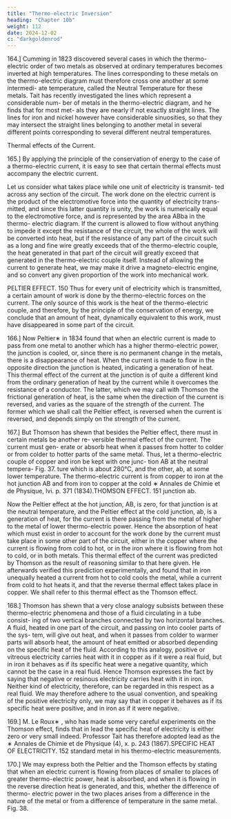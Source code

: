 ```yaml
---
title: "Thermo-electric Inversion"
heading: "Chapter 10b"
weight: 112
date: 2024-12-02
c: "darkgoldenrod"
---
```




164.] Cumming in 1823 discovered several cases in which the thermo-
electric order of two metals as observed at ordinary temperatures becomes
inverted at high temperatures. The lines corresponding to these metals on the
thermo-electric diagram must therefore cross one another at some intermedi-
ate temperature, called the Neutral Temperature for these metals.
Tait has recently investigated the lines which represent a considerable num-
ber of metals in the thermo-electric diagram, and he finds that for most met-
als they are nearly if not exactly straight lines. The lines for iron and nickel
however have considerable sinuosities, so that they may intersect the straight
lines belonging to another metal in several different points corresponding to
several different neutral temperatures.

Thermal effects of the Current.

165.] By applying the principle of the conservation of energy to the case
of a thermo-electric current, it is easy to see that certain thermal effects must
accompany the electric current.

Let us consider what takes place while one unit of electricity is transmit-
ted across any section of the circuit. The work done on the electric current
is the product of the electromotive force into the quantity of electricity trans-
mitted, and since this latter quantity is unity, the work is numerically equal to
the electromotive force, and is represented by the area ABba in the thermo-
electric diagram. If the current is allowed to flow without anything to impede
it except the resistance of the circuit, the whole of the work will be converted
into heat, but if the resistance of any part of the circuit such as a long and fine
wire greatly exceeds that of the thermo-electric couple, the heat generated in
that part of the circuit will greatly exceed that generated in the thermo-electric
couple itself. Instead of allowing the current to generate heat, we may make
it drive a magneto-electric engine, and so convert any given proportion of the
work into mechanical work.

PELTIER EFFECT.
150
Thus for every unit of electricity which is transmitted, a certain amount of
work is done by the thermo-electric forces on the current. The only source
of this work is the heat of the thermo-electric couple, and therefore, by the
principle of the conservation of energy, we conclude that an amount of heat,
dynamically equivalent to this work, must have disappeared in some part of
the circuit.

166.] Now Peltier∗ in 1834 found that when an electric current is made to
pass from one metal to another which has a higher thermo-electric power, the
junction is cooled, or, since there is no permanent change in the metals, there
is a disappearance of heat. When the current is made to flow in the opposite
direction the junction is heated, indicating a generation of heat.
This thermal effect of the current at the junction is of quite a different kind
from the ordinary generation of heat by the current while it overcomes the
resistance of a conductor. The latter, which we may call with Thomson the
frictional generation of heat, is the same when the direction of the current is
reversed, and varies as the square of the strength of the current. The former
which we shall call the Peltier effect, is reversed when the current is reversed,
and depends simply on the strength of the current.

167.] But Thomson has shewn that besides the Peltier effect, there must in
certain metals be another re-
versible thermal effect of the
current. The current must gen-
erate or absorb heat when it
passes from hotter to colder or
from colder to hotter parts of
the same metal. Thus, let a
thermo-electric couple of copper
and iron be kept with one junc-
tion AB at the neutral tempera-
Fig. 37.
ture which is about 280°C, and
the other, ab, at some lower temperature. The thermo-electric current is from
copper to iron at the hot junction AB and from iron to copper at the cold
∗
Annales de Chimie et de Physique, lvi. p. 371 (1834).THOMSON EFFECT.
151
junction ab.

Now the Peltier effect at the hot junction, AB, is zero, for that junction
is at the neutral temperature, and the Peltier effect at the cold junction, ab,
is a generation of heat, for the current is there passing from the metal of
higher to the metal of lower thermo-electric power. Hence the absorption of
heat which must exist in order to account for the work done by the current
must take place in some other part of the circuit, either in the copper where
the current is flowing from cold to hot, or in the iron where it is flowing
from hot to cold, or in both metals. This thermal effect of the current was
predicted by Thomson as the result of reasoning similar to that here given.
He afterwards verified this prediction experimentally, and found that in iron
unequally heated a current from hot to cold cools the metal, while a current
from cold to hot heats it, and that the reverse thermal effect takes place in
copper. We shall refer to this thermal effect as the Thomson effect.

168.] Thomson has shewn that a very close analogy subsists between these
thermo-electric phenomena and those of a fluid circulating in a tube consist-
ing of two vertical branches connected by two horizontal branches. A fluid,
heated in one part of the circuit, and passing on into cooler parts of the sys-
tem, will give out heat, and when it passes from colder to warmer parts will
absorb heat, the amount of heat emitted or absorbed depending on the specific
heat of the fluid. According to this analogy, positive or vitreous electricity
carries heat with it in copper as if it were a real fluid, but in iron it behaves
as if its specific heat were a negative quantity, which cannot be the case in
a real fluid. Hence Thomson expresses the fact by saying that negative or
resinous electricity carries heat with it in iron. Neither kind of electricity,
therefore, can be regarded in this respect as a real fluid. We may therefore
adhere to the usual convention, and speaking of the positive electricity only,
we may say that in copper it behaves as if its specific heat were positive, and
in iron as if it were negative.

169.] M. Le Roux∗ , who has made some very careful experiments on the
Thomson effect, finds that in lead the specific heat of electricity is either
zero or very small indeed. Professor Tait has therefore adopted lead as the
∗
Annales de Chimie et de Physique (4), x. p. 243 (1867).SPECIFIC HEAT OF ELECTRICITY.
152
standard metal in his thermo-electric measurements.

170.] We may express both the Peltier and the Thomson effects by stating
that when an electric current is flowing from places of smaller to places of
greater thermo-electric power, heat is absorbed, and when it is flowing in the
reverse direction heat is generated, and this, whether the difference of thermo-
electric power in the two places arises from a difference in the nature of the
metal or from a difference of temperature in the same metal.
Fig. 38.

